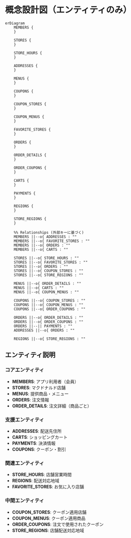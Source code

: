 # 概念設計図（エンティティのみ）

```mermaid
erDiagram
    MEMBERS {
    }

    STORES {
    }

    STORE_HOURS {
    }

    ADDRESSES {
    }

    MENUS {
    }

    COUPONS {
    }

    COUPON_STORES {
    }

    COUPON_MENUS {
    }

    FAVORITE_STORES {
    }

    ORDERS {
    }

    ORDER_DETAILS {
    }

    ORDER_COUPONS {
    }

    CARTS {
    }

    PAYMENTS {
    }

    REGIONS {
    }

    STORE_REGIONS {
    }

    %% Relationships (外部キーに基づく)
    MEMBERS ||--o{ ADDRESSES : ""
    MEMBERS ||--o{ FAVORITE_STORES : ""
    MEMBERS ||--o{ ORDERS : ""
    MEMBERS ||--o{ CARTS : ""

    STORES ||--o{ STORE_HOURS : ""
    STORES ||--o{ FAVORITE_STORES : ""
    STORES ||--o{ ORDERS : ""
    STORES ||--o{ COUPON_STORES : ""
    STORES ||--o{ STORE_REGIONS : ""

    MENUS ||--o{ ORDER_DETAILS : ""
    MENUS ||--o{ CARTS : ""
    MENUS ||--o{ COUPON_MENUS : ""

    COUPONS ||--o{ COUPON_STORES : ""
    COUPONS ||--o{ COUPON_MENUS : ""
    COUPONS ||--o{ ORDER_COUPONS : ""

    ORDERS ||--o{ ORDER_DETAILS : ""
    ORDERS ||--o{ ORDER_COUPONS : ""
    ORDERS ||--|| PAYMENTS : ""
    ADDRESSES ||--o{ ORDERS : ""

    REGIONS ||--o{ STORE_REGIONS : ""
```

## エンティティ説明

### コアエンティティ

- **MEMBERS**: アプリ利用者（会員）
- **STORES**: マクドナルド店舗
- **MENUS**: 提供商品・メニュー
- **ORDERS**: 注文情報
- **ORDER_DETAILS**: 注文詳細（商品ごと）

### 支援エンティティ

- **ADDRESSES**: 配送先住所
- **CARTS**: ショッピングカート
- **PAYMENTS**: 決済情報
- **COUPONS**: クーポン・割引

### 関連エンティティ

- **STORE_HOURS**: 店舗営業時間
- **REGIONS**: 配送対応地域
- **FAVORITE_STORES**: お気に入り店舗

### 中間エンティティ

- **COUPON_STORES**: クーポン適用店舗
- **COUPON_MENUS**: クーポン適用商品
- **ORDER_COUPONS**: 注文で使用されたクーポン
- **STORE_REGIONS**: 店舗配送対応地域
